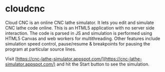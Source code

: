 # cloudcnc

Cloud CNC is an online CNC lathe simulator. It lets you edit and simulate CNC lathe code
online. This is an HTML5 application with no server side interaction. The code is parsed in
JS and simulation is performed using HTML5 Canvas and web workers for multithreading.
Other features include simulation speed control, pause/resume & breakpoints for pausing
the program at particular source lines.

Visit [https://cnc-lathe-simulator.appspot.com/](https://cnc-lathe-simulator.appspot.com/) and hit the Start button to see the simulation.

